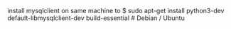 install mysqlclient on same machine to
$ sudo apt-get install python3-dev default-libmysqlclient-dev build-essential # Debian / Ubuntu
